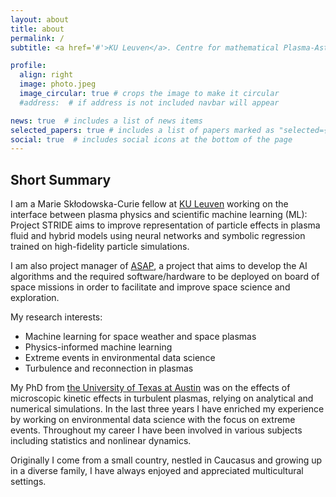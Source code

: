 ```yaml
---
layout: about
title: about
permalink: /
subtitle: <a href='#'>KU Leuven</a>. Centre for mathematical Plasma-Astrophysics, Belgium

profile:
  align: right
  image: photo.jpeg
  image_circular: true # crops the image to make it circular
  #address:  # if address is not included navbar will appear

news: true  # includes a list of news items
selected_papers: true # includes a list of papers marked as "selected={true}"
social: true  # includes social icons at the bottom of the page
---
```



## Short Summary

I am a Marie Skłodowska-Curie fellow  at [KU Leuven](https://www.kuleuven.be/english/kuleuven/index.html) working on the interface between plasma physics and scientific machine learning (ML): Project STRIDE aims to improve representation of particle effects in plasma fluid and hybrid models using neural networks and symbolic regression trained on high-fidelity particle simulations.

I am also project manager of [ASAP](https://asap-space.eu/), a project that aims to develop the AI algorithms and the required software/hardware to be deployed on board of space missions in order to facilitate and improve space science and exploration. 

My research interests:

- Machine learning for space weather and space plasmas
- Physics-informed machine learning
- Extreme events in environmental data science
- Turbulence and reconnection in plasmas

My PhD from [the University of Texas at Austin](https://www.utexas.edu) was on the effects of microscopic kinetic effects in turbulent plasmas, relying on analytical and numerical simulations. In the last three years I have enriched my experience by working on environmental data science with the focus on extreme events.  Throughout my career I have been involved in various subjects including statistics and nonlinear dynamics. 

Originally I come from a small country, nestled in Caucasus and growing up in a diverse family, I have always enjoyed and appreciated multicultural settings. 
